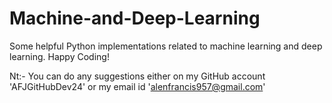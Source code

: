 # Machine-and-Deep-Learning
Some helpful Python implementations related to machine learning and deep learning. Happy Coding!


Nt:- You can do any suggestions either on my GitHub account 'AFJGitHubDev24' or my email id 'alenfrancis957@gmail.com'
